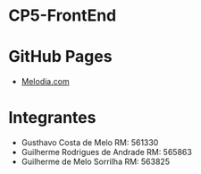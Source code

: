 # CP5-FrontEnd

# GitHub Pages

- [Melodia.com](https://gusthavo-melo.github.io/CP5-FrontEnd/)

# Integrantes

- Gusthavo Costa de Melo RM: 561330
- Guilherme Rodrigues de Andrade RM: 565863
- Guilherme de Melo Sorrilha RM: 563825